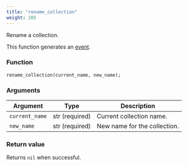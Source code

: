 ```yaml
---
title: "rename_collection"
weight: 205
---
```


Rename a collection.

This function generates an [event](../../overview/events).

### Function

`rename_collection(current_name, new_name);`

### Arguments

Argument | Type | Description
-------- | ---- | -----------
`current_name` | str (required) | Current collection name.
`new_name` | str (required) | New name for the collection.

### Return value

Returns `nil` when successful.
